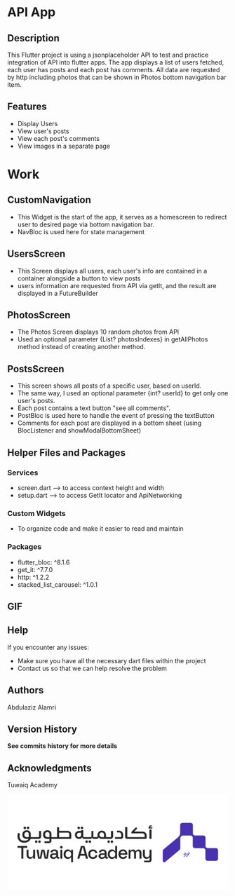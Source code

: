 # API App

## Description

This Flutter project is using a jsonplaceholder API to test and practice integration of API into flutter apps. The app displays a list of users fetched, each user has posts and each post has comments. All data are requested by http including photos that can be shown in Photos bottom navigation bar item.

## Features

- Display Users
- View user's posts
- View each post's comments
- View images in a separate page

# Work

## CustomNavigation
- This Widget is the start of the app, it serves as a homescreen to redirect user to desired page via bottom navigation bar.
- NavBloc is used here for state management

## UsersScreen
- This Screen displays all users, each user's info are contained in a container alongside a button to view posts
- users information are requested from API via getIt, and the result are displayed in a FutureBuilder

## PhotosScreen
- The Photos Screen displays 10 random photos from API
- Used an optional parameter {List<int>? photosIndexes} in getAllPhotos method instead of creating another method.

## PostsScreen
- This screen shows all posts of a specific user, based on userId.
- The same way, I used an optional parameter {int? userId} to get only one user's posts.
- Each post contains a text button "see all comments".
- PostBloc is used here to handle the event of pressing the textButton
- Comments for each post are displayed in a bottom sheet (using BlocListener and showModalBottomSheet)

## Helper Files and Packages

### Services
- screen.dart --> to access context height and width
- setup.dart --> to access GetIt locator and ApiNetworking

### Custom Widgets
- To organize code and make it easier to read and maintain

### Packages
- flutter_bloc: ^8.1.6
- get_it: ^7.7.0
- http: ^1.2.2
- stacked_list_carousel: ^1.0.1


## GIF

## Help
If you encounter any issues:
- Make sure you have all the necessary dart files within the project
- Contact us so that we can help resolve the problem

## Authors
Abdulaziz Alamri

## Version History
**See commits history for more details**

## Acknowledgments
Tuwaiq Academy

![Tuwaiq Academy](./assets/images/TA.png)